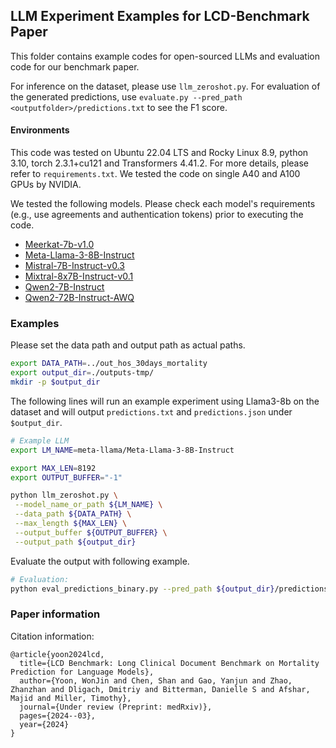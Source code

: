 ## LLM Experiment Examples for LCD-Benchmark Paper

This folder contains example codes for open-sourced LLMs and evaluation code for our benchmark paper.

For inference on the dataset, please use `llm_zeroshot.py`. For evaluation of the generated predictions, use `evaluate.py --pred_path <outputfolder>/predictions.txt` to see the F1 score.

#### Environments
This code was tested on Ubuntu 22.04 LTS and Rocky Linux 8.9, python 3.10, torch 2.3.1+cu121 and Transformers 4.41.2. 
For more details, please refer to `requirements.txt`.
We tested the code on single A40 and A100 GPUs by NVIDIA.

We tested the following models. Please check each model's requirements (e.g., use agreements and authentication tokens) prior to executing the code.

* [Meerkat-7b-v1.0](https://huggingface.co/dmis-lab/meerkat-7b-v1.0)
* [Meta-Llama-3-8B-Instruct](https://huggingface.co/meta-llama/Meta-Llama-3-8B-Instruct)
* [Mistral-7B-Instruct-v0.3](https://huggingface.co/mistralai/Mistral-7B-Instruct-v0.3)
* [Mixtral-8x7B-Instruct-v0.1](https://huggingface.co/mistralai/Mixtral-8x7B-Instruct-v0.1)
* [Qwen2-7B-Instruct](https://huggingface.co/Qwen/Qwen2-7B-Instruct)
* [Qwen2-72B-Instruct-AWQ](https://huggingface.co/Qwen/Qwen2-72B-Instruct-AWQ)

### Examples

Please set the data path and output path as actual paths.
```bash
export DATA_PATH=../out_hos_30days_mortality
export output_dir=./outputs-tmp/
mkdir -p $output_dir
```

The following lines will run an example experiment using Llama3-8b on the dataset and will output `predictions.txt` and `predictions.json` under `$output_dir`.
```bash
# Example LLM
export LM_NAME=meta-llama/Meta-Llama-3-8B-Instruct

export MAX_LEN=8192
export OUTPUT_BUFFER="-1"

python llm_zeroshot.py \
 --model_name_or_path ${LM_NAME} \
 --data_path ${DATA_PATH} \
 --max_length ${MAX_LEN} \
 --output_buffer ${OUTPUT_BUFFER} \
 --output_path ${output_dir}
```

Evaluate the output with following example.
```bash
# Evaluation:
python eval_predictions_binary.py --pred_path ${output_dir}/predictions.txt 
```


### Paper information
Citation information:
```
@article{yoon2024lcd,
  title={LCD Benchmark: Long Clinical Document Benchmark on Mortality Prediction for Language Models},
  author={Yoon, WonJin and Chen, Shan and Gao, Yanjun and Zhao, Zhanzhan and Dligach, Dmitriy and Bitterman, Danielle S and Afshar, Majid and Miller, Timothy},
  journal={Under review (Preprint: medRxiv)},
  pages={2024--03},
  year={2024}
}
```